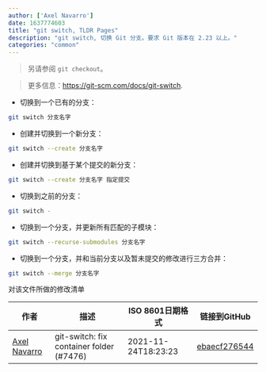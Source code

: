 ```yaml
---
author: ['Axel Navarro']
date: 1637774603
title: "git switch, TLDR Pages"
description: "git switch, 切换 Git 分支。要求 Git 版本在 2.23 以上。"
categories: "common"
---
```

> 另请参阅 `git checkout`。

> 更多信息：<https://git-scm.com/docs/git-switch>.

- 切换到一个已有的分支：

```bash
git switch 分支名字
```

- 创建并切换到一个新分支：

```bash
git switch --create 分支名字
```

- 创建并切换到基于某个提交的新分支：

```bash
git switch --create 分支名字 指定提交
```

- 切换到之前的分支：

```bash
git switch -
```

- 切换到一个分支，并更新所有匹配的子模块：

```bash
git switch --recurse-submodules 分支名字
```

- 切换到一个分支，并和当前分支以及暂未提交的修改进行三方合并：

```bash
git switch --merge 分支名字
```
对该文件所做的修改清单


作者 | 描述 | ISO 8601日期格式 | 链接到GitHub
------|-----|-----|-----
[Axel Navarro](mailto:navarroaxel@gmail.com) | git-switch: fix container folder (#7476) | 2021-11-24T18:23:23 | [ebaecf276544](https://github.com/tldr-pages/tldr/commit/ebaecf27654411d817769583c4b7ea8ee2330cf9)

